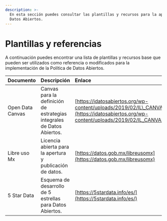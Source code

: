 ```yaml
---
description: >-
  En esta sección puedes consultar las plantillas y recursos para la apertura de
  Datos Abiertos.
---
```


# Plantillas y referencias

A continuación puedes encontrar una lista de plantillas y recursos base que pueden ser utilizados como referencia o modificados para la implementación de la Política de Datos Abiertos.

| Documento | Descripción | Enlace |
| :--- | :--- | :--- |
| Open Data Canvas | Canvas para la definición de estrategias integrales de Datos Abiertos. | [https://idatosabiertos.org/wp-content/uploads/2019/02/IL\_CANVAS\_01.jpg](https://idatosabiertos.org/wp-content/uploads/2019/02/IL_CANVAS_01.jpg) |
| Libre uso Mx | Licencia abierta para la apertura y publicación de datos. | [https://datos.gob.mx/libreusomx](https://datos.gob.mx/libreusomx) |
| 5 Star Data | Esquema de desarrollo de 5 estrellas para Datos Abiertos. | [https://5stardata.info/es/](https://5stardata.info/es/) |



